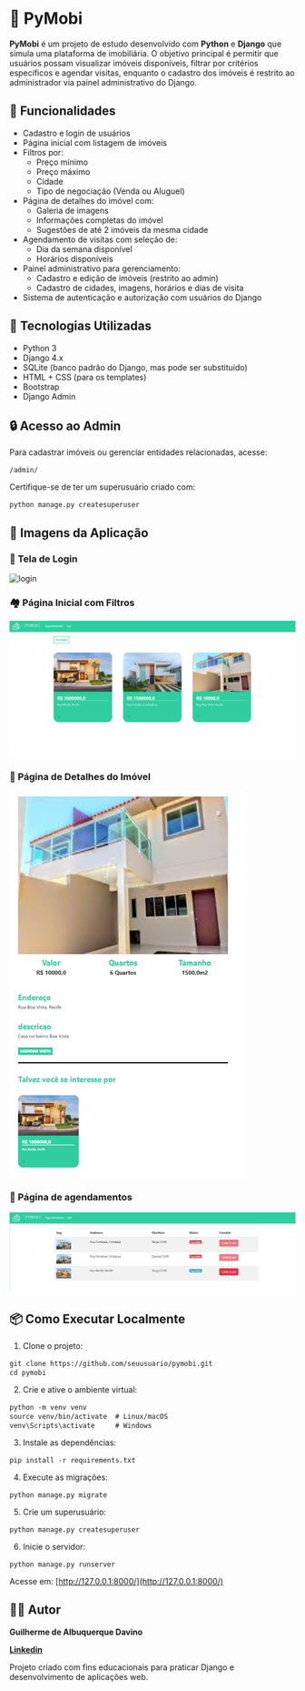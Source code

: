 # 🏡 PyMobi

**PyMobi** é um projeto de estudo desenvolvido com **Python** e **Django** que simula uma plataforma de imobiliária. O objetivo principal é permitir que usuários possam visualizar imóveis disponíveis, filtrar por critérios específicos e agendar visitas, enquanto o cadastro dos imóveis é restrito ao administrador via painel administrativo do Django.

## 📌 Funcionalidades

- Cadastro e login de usuários
- Página inicial com listagem de imóveis
- Filtros por:
  - Preço mínimo
  - Preço máximo
  - Cidade
  - Tipo de negociação (Venda ou Aluguel)
- Página de detalhes do imóvel com:
  - Galeria de imagens
  - Informações completas do imóvel
  - Sugestões de até 2 imóveis da mesma cidade
- Agendamento de visitas com seleção de:
  - Dia da semana disponível
  - Horários disponíveis
- Painel administrativo para gerenciamento:
  - Cadastro e edição de imóveis (restrito ao admin)
  - Cadastro de cidades, imagens, horários e dias de visita
- Sistema de autenticação e autorização com usuários do Django

## 🧱 Tecnologias Utilizadas

- Python 3
- Django 4.x
- SQLite (banco padrão do Django, mas pode ser substituído)
- HTML + CSS (para os templates)
- Bootstrap
- Django Admin

## 🔒 Acesso ao Admin

Para cadastrar imóveis ou gerenciar entidades relacionadas, acesse:

```
/admin/
```

Certifique-se de ter um superusuário criado com:

```
python manage.py createsuperuser
```

## 📸 Imagens da Aplicação

### 🔐 Tela de Login  
![login](img/pymobi-login.png)

### 🏘️ Página Inicial com Filtros  
![home](imgs/pymobi-home.png)

### 📄 Página de Detalhes do Imóvel  
![detalhes](imgs/pymobi-detalhes.png)

### 📅 Página de agendamentos
![agendamentos](imgs/agendamentos.png)

## 📦 Como Executar Localmente

1. Clone o projeto:
```
git clone https://github.com/seuusuario/pymobi.git
cd pymobi
```

2. Crie e ative o ambiente virtual:
```
python -m venv venv
source venv/bin/activate  # Linux/macOS
venv\Scripts\activate     # Windows
```

3. Instale as dependências:
```
pip install -r requirements.txt
```

4. Execute as migrações:
```
python manage.py migrate
```

5. Crie um superusuário:
```
python manage.py createsuperuser
```

6. Inicie o servidor:
```
python manage.py runserver
```

Acesse em: [http://127.0.0.1:8000/](http://127.0.0.1:8000/)

## 👨‍💻 Autor

**Guilherme de Albuquerque Davino**

**[Linkedin](https://www.linkedin.com/in/guilherme-albuquerque-davino)**  

Projeto criado com fins educacionais para praticar Django e desenvolvimento de aplicações web.
